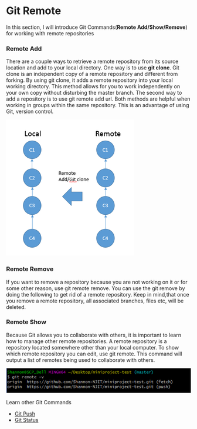 # Git Remote

In this section, I will introduce Git Commands(**Remote Add/Show/Remove**) for working with remote repositories

### Remote Add

There are a couple ways to retrieve a remote repository from its source location and add to your local directory. One way is to use **git clone**. Git clone is an independent copy of a remote repository and different from forking. By using git clone, it adds a remote repository into your local working directory. This method allows for you to work independently on your own copy without disturbing the master branch. The second way to add a repository is to use git remote add <link to repository> url. Both methods are helpful when working in groups within the same repository. This is an advantage of using Git, version control.

![remoteadd](/images/images/GitCommands/remoteadd.png)

### Remote Remove

If you want to remove a repository because you are not working on it or for some other reason, use git remote remove. You can use the git remove by doing the following to get rid of a remote repository. Keep in mind,that once you remove a remote repository, all associated branches, files etc, will be deleted.

### Remote Show

Because Git allows you to collaborate with others, it is important to learn how to manage other remote repositories. A remote repository is a repository located somewhere other than your local computer. To show which remote repository you can edit, use git remote. This command will output a list of remotes being used to collaborate with others.

![gitshow](/images/images/GitCommands/remoteshow.png)


Learn other Git Commands
* [Git Push](https://github.com/Shannon-NJIT/MiniProject1/blob/master/GitCommands/GitPush.md)
* [Git Status](https://github.com/Shannon-NJIT/MiniProject1/blob/master/GitCommands/GitStatus.md)
